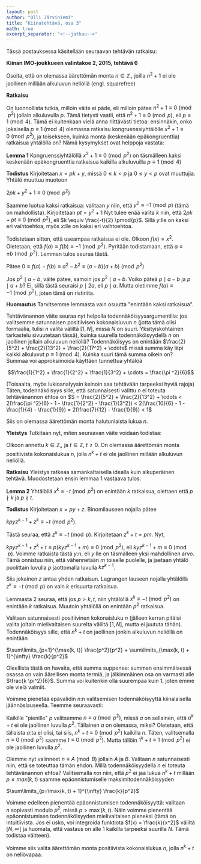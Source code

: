 ```yaml
---
layout: post
author: "Olli Järviniemi"
title: "Kiinatehtävä, osa 3"
math: true
excerpt_separator: "<!--jatkuu-->"
---
```



Tässä postauksessa käsitellään seuraavan tehtävän ratkaisu:

**Kiinan IMO-joukkueen valintakoe 2, 2015, tehtävä 6**

Osoita, että on olemassa äärettömän monta $n \in \mathbb{Z_+}$ joilla $n^2 + 1$ ei ole jaollinen millään alkuluvun neliöllä (engl. squarefree)

<!--jatkuu-->

**Ratkaisu**

On luonnollista tutkia, milloin väite ei päde, eli milloin pätee
$n^2 + 1 \equiv 0 \pmod{p^2}$ jollain alkuluvulla $p$. Tämä tietysti vaatii, että $n^2 + 1 \equiv 0 \pmod{p}$, eli $p \equiv 1 \pmod{4}$. Tämä ei kuitenkaan vielä anna riittävästi tietoa: ensinnäkin, onko jokaisella $p \equiv 1 \pmod{4}$ olemassa ratkaisu kongruenssiyhtälölle $x^2 + 1 \equiv 0 \pmod{p^2}$, ja toisekseen, kuinka monta (keskenään epäkongruenttia) ratkaisua yhtälöllä on? Nämä kysymykset ovat helppoja vastata:

**Lemma 1**
Kongruenssiyhtälöllä $x^2 + 1 \equiv 0 \pmod{p^2}$ on täsmälleen kaksi keskenään epäkongruenttia ratkaisua kaikilla alkuluvuilla $p \equiv 1 \pmod{4}$

**Todistus**
Kirjoitetaan $x = pk + y$, missä $0 \le k < p$ ja $0 \le y < p$ ovat muuttujia. Yhtälö muuttuu muotoon

$2pk + y^2 + 1 \equiv 0 \pmod{p^2}$

Saamme luotua kaksi ratkaisua: valitaan $y$ niin, että $y^2 \equiv -1 \pmod{p}$ (tämä on mahdollista). Kirjoitetaan $pt = y^2 + 1$ Nyt tulee enää valita $k$ niin, että $2pk + pt \equiv 0 \pmod{p^2}$, eli $k \equiv \frac{-t}{2} \pmod{p}$. Sillä $y$:lle on kaksi eri vaihtoehtoa, myös $x$:lle on kaksi eri vaihtoehtoa.

Todistetaan sitten, että useampaa ratkaisua ei ole. Olkoon $f(x) = x^2$. Oletetaan, että $f(a) \equiv f(b) \equiv -1 \pmod{p^2}$. Pyritään todistamaan, että $a \equiv \pm b \pmod{p^2}$. Lemman tulos seuraa tästä.

Pätee $0 \equiv f(a) - f(b) \equiv a^2 - b^2 \equiv (a-b)(a+b) \pmod{p^2}$

Jos $p^2 \mid a - b$, väite pätee, samoin jos $p^2 \mid a + b$. Voiko päteä $p \mid a - b$ ja $p \mid a + b$? Ei, sillä tästä seuraisi $p \mid 2a$, eli $p \mid a$. Mutta oletimme $f(a) \equiv -1 \pmod{p^2}$, joten tämä on ristiriita.

**Huomautus**
Tarvitsemme lemmasta vain osuutta "enintään kaksi ratkaisua".


Tehtävänannon väite seuraa nyt helpolla todennäköisyysargumentilla: jos valitsemme satunnaisen positiivisen kokonaisluvun $n$ (jotta tämä olisi formaalia, tulisi $n$ valita väliltä $[1, N]$, missä $N$ on suuri. Yksityiskohtainen tarkastelu sivuutetaan tässä), kuinka suurella todennäköisyydellä $n$ on jaollinen jollain alkuluvun neliöllä? Todennäköisyys on enintään
$\frac{2}{5^2} + \frac{2}{13^2} + \frac{2}{17^2} + \cdots$
missä summa käy läpi kaikki alkuluvut $p \equiv 1 \pmod {4}$. Kuinka suuri tämä summa oikein on? Summaa voi approksimoida käyttäen tunnettua yhtälöä

$$\frac{1}{1^2} + \frac{1}{2^2} + \frac{1}{3^2} + \cdots = \frac{\pi ^2}{6}$$

(Toisaalta, myös lukioanalyysin keinoin saa tehtävään tarpeeksi hyviä rajoja)
Täten, todennäköisyys sille, että satunnaisesti valittu $n$ ei toteuta tehtävänannon ehtoa on $S = \frac{2}{5^2} + \frac{2}{13^2} + \cdots < 2(\frac{\pi ^2}{6} - 1 - \frac{1}{2^2} - \frac{1}{3^2}) < 2(\frac{10}{6} - 1 - \frac{1}{4} - \frac{1}{9}) = 2(\frac{7}{12} - \frac{1}{9}) < 1$

Siis on olemassa äärettömän monta halutunlaista lukua $n$.

**Yleistys**
Tutkitaan nyt, miten seuraavan väite voidaan todistaa:

Olkoon annettu $k \in \mathbb{Z_+}$ ja $t \in \mathbb{Z}$, $t \neq 0$. On olemassa äärettömän monta positiivista kokonaislukua $n$, jolla $n^k + t$ ei ole jaollinen millään alkuluvun neliöllä.

**Ratkaisu**
Yleistys ratkeaa samankaltaisella idealla kuin alkuperäinen tehtävä. Muodostetaan ensin lemmaa 1 vastaava tulos.

**Lemma 2**
Yhtälöllä $x^k \equiv -t \pmod{p^2}$ on enintään $k$ ratkaisua, olettaen että $p \nmid k$ ja $p \nmid t$.

**Todistus**
Kirjoitetaan $x = py + z$. Binomilauseen nojalla pätee

$kpyz^{k-1} + z^k \equiv -t \pmod{p^2}$.

Tästä seuraa, että $z^k \equiv -t \pmod{p}$. Kirjoitetaan $z^k + t = pm$. Nyt,

$kpyz^{k-1} + z^k + t \equiv p(kyz^{k-1} + m) \equiv 0 \pmod{p^2}$, eli $kyz^{k-1} + m \equiv 0 \pmod{p}$. Voimme ratkaista tästä $y$:n, eli $y$:lle on täsmälleen yksi mahdollinen arvo. Tämä onnistuu niin, että vähennetään $m$ toiselle puolelle, ja jaetaan yhtälö puolittain luvulla $p$ jaottomalla luvulla $kz^{k-1}$.

Siis jokainen $z$ antaa yhden ratkaisun. Lagrangen lauseen nojalla yhtälöllä $z^k \equiv -t \pmod{p}$ on vain $k$ erisuurta ratkaisua.


Lemmasta 2 seuraa, että jos $p > k, t$, niin yhtälöllä $x^k \equiv -t \pmod{p^2}$ on enintään $k$ ratkaisua. Muutoin yhtälöllä on enintään $p^2$ ratkaisua.

Valitaan satunnaisesti positiivinen kokonaisluku $n$ (jälleen kerran pitäisi valita joltain mielivaltaisen suurelta väliltä $[1, N]$, mutta ei juututa tähän). Todennäköisyys sille, että $n^k + t$ on jaollinen jonkin alkuluvun neliöllä on enintään

$\sum\limits_{p=1}^{\max(k, t)} \frac{p^2}{p^2} + \sum\limits_{\max(k, t) + 1}^{\infty} \frac{k}{p^2}$

Oleellista tästä on havaita, että summa suppenee: summan ensimmäisessä osassa on vain äärellisen monta termiä, ja jälkimmäinen osa on varmasti alle $\frac{k \pi^2}{6}$. Summa voi kuitenkin olla suurempaa kuin $1$, joten emme ole vielä valmiit.

Voimme pienetää epävalidin $n$:n valitsemisen todennäköisyyttä kiinalaisella jäännöslauseella. Teemme seuraavasti:

Kaikille "pienille" $p$ valitsemme $n \equiv a \pmod{p^2}$, missä $a$ on sellainen, että $a^k + t$ ei ole jaollinen luvulla $p^2$. Tällainen $a$ on olemassa, miksi? Oletetaan, että tällaista $a$:ta ei olisi, tai siis, $n^k + t \equiv 0 \pmod{p^2}$ kaikilla $n$. Täten, valitsemalla $n \equiv 0 \pmod{p^2}$ saamme $t \equiv 0 \pmod{p^2}$. Mutta tällöin $1^k + t \equiv 1 \pmod{p^2}$ ei ole jaollinen luvulla $p^2$.


Olemme nyt valinneet $n \equiv A \pmod{B}$ jollain $A$ ja $B$. Valitaan $n$ satunnaisesti niin, että se toteuttaa tämän ehdon. Millä todennäköisyydellä $n$ ei toteuta tehtävänannon ehtoa? Valitsemalla $n$:n niin, että $p^2$ ei jaa lukua $n^k + t$ millään $p \le max(k, t)$ saamme epäonnistumiselle maksimitodennäköisyyden

$\sum\limits_{p=\max(k, t) + 1}^{\infty} \frac{k}{p^2}$

Voimme edelleen pienentää epäonnistumisen todennäköisyyttä: valitaan $n$ sopivasti modulo $p^2$, missä $p > \max(k, t)$. Näin voimme pienentää epäonnistumisen todennäköisyyden mielivaltaisen pieneksi (tämä on intuitiivista. Jos ei usko, voi integroida funktiota $f(x) = \frac{k}{x^2}$ väliltä $[N, \infty[$ ja huomata, että vastaus on alle $1$ kaikilla tarpeeksi suurilla $N$. Tämä todistaa väitteen).

Voimme siis valita äärettömän monta positiivista kokonaislukua $n$, jolla $n^k + t$ on neliövapaa.
